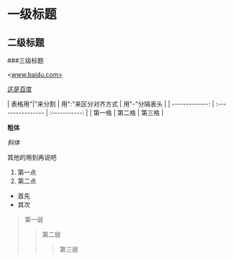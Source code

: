 # 一级标题

## 二级标题

###三级标题

<www.baidu.com>

[这是百度](www.baidu.com)

| 表格用"|"来分割 | 用":"来区分对齐方式 | 用"-"分隔表头 |
| -------------: | :---------------- | :-----------: |
| 第一格         |    第二格          | 第三格        |


**粗体**

*斜体*

其他的用到再说吧

1. 第一点
2. 第二点

* 首先
* 其次

> 第一层
> > 第二层
> > > 第三层
